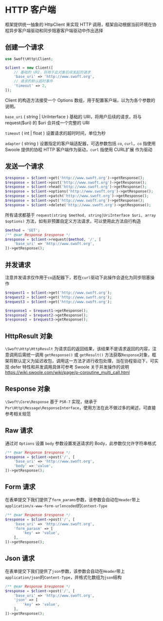 # HTTP 客户端

框架提供统一抽象的 HttpClient 来实现 HTTP 调用，框架自动根据当前环境在协程异步客户端驱动和同步阻塞客户端驱动中作出选择

## 创建一个请求
```php
use Swoft\Http\Client;

$client = new Client([
    // 基础的 URI，将用于此对象后续发起的请求
    'base_uri' => 'http://www.swoft.org',
    // 请求的默认超时事件
    'timeout' => 2,
]);
```
Client 的构造方法接受一个 Options 数组，用于配置客户端，以为为各个参数的说明。

`base_uri` ( string | UriInterface ) 基础的 URI，将用户后续的请求，将与 request($uri) 的 $uri 合并成一个完整的 URI

`timeout` ( int | float ) 设置请求的超时时间，单位为秒

`adapter` ( string ) 设置指定的客户端适配器，可选参数包括 `co`, `curl`，`co` 指使用 Swoole 提供的协程 HTTP 客户端作为驱动，`curl` 指使用 CURL扩展 作为驱动

## 发送一个请求

```php
$response = $client->get('http://www.swoft.org')->getResponse();
$response = $client->post('http://www.swoft.org')->getResponse();
$response = $client->head('http://www.swoft.org')->getResponse();
$response = $client->options('http://www.swoft.org')->getResponse();
$response = $client->patch('http://www.swoft.org')->getResponse();
$response = $client->put('http://www.swoft.org')->getResponse();
$response = $client->delete('http://www.swoft.org')->getResponse();
```

所有请求都基于 `request(string $method, string|UriInterface $uri, array $options)` 方法，如有非预置自定义方法请求，可以使用此方法自行构造
```php
$method = 'GET';
/** @var Response $response */
$response = $client->request($method, '/', [
    'base_uri' => 'http://www.swoft.org',
])->getResponse();
```

## 并发请求
注意并发请求仅作用于`co`适配器下，若在`curl`驱动下此操作会退化为同步阻塞操作
```php
$request1 = $client->get('http://www.swoft.org');
$request2 = $client->get('http://www.swoft.org');
$request3 = $client->get('http://www.swoft.org');

$response1 = $request1->getResponse();
$response2 = $request2->getResponse();
$response3 = $request3->getResponse();
```

## HttpResult 对象
`\Swoft\Http\HttpResult` 为请求后的返回结果，该结果不是请求返回的内容，注意调用后需统一调用 `getResponse()` 或 `getResult()` 方法获取`Response`对象，框架将默认定义为延迟收包，调用这一方法才进行收包处理，当在协程驱动下，可实现 defer 特性和并发调用具体可参考 Swoole 关于并发操作的说明 https://wiki.swoole.com/wiki/page/p-coroutine_multi_call.html

## Response 对象
`\Swoft\Core\Response` 基于 `PSR-7` 实现，继承于 `Psr\Http\Message\ResponseInterface`，使用方法在此不做过多的阐述，可直接参考相关规范

## Raw 请求
通过对 `Options` 设置 `body` 参数设置发送请求的 Body，此参数仅允许字符串格式
```php
/** @var Response $response */
$response = $client->post('/', [
    'base_uri' => 'http://www.swoft.org',
    'body' => 'value',
])->getResponse();
```

## Form 请求
在表单提交下我们提供了`form_params`参数，该参数会自动在`Header`带上`application/x-www-form-urlencoded`的`Content-Type`

```php
/** @var Response $response */
$response = $client->post('/', [
    'base_uri' => 'http://www.swoft.org',
    'form_parasm' => [
        'key' => 'value',
    ],
])->getResponse();
```

## Json 请求
在表单提交下我们提供了`json`参数，该参数会自动在`Header`带上`application/json`的`Content-Type`，并格式化数组为`json`结构

```php
/** @var Response $response */
$response = $client->post('/', [
    'base_uri' => 'http://www.swoft.org',
    'json' => [
        'key' => 'value',
    ],
])->getResponse();
```